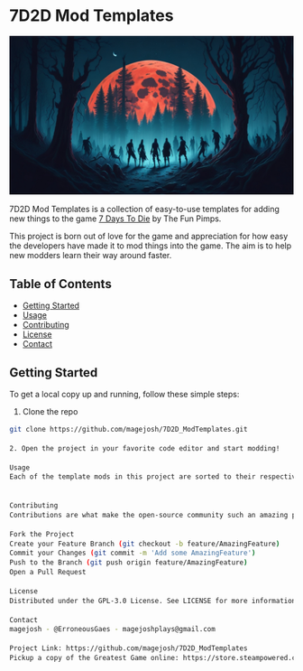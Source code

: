 # 7D2D Mod Templates

![7D2D Mod Templates Banner](<zomibesBloodMoon.jpg>)

7D2D Mod Templates is a collection of easy-to-use templates for adding new things to the game [7 Days To Die](https://store.steampowered.com/app/251570/7_Days_to_Die/) by The Fun Pimps. 

This project is born out of love for the game and appreciation for how easy the developers have made it to mod things into the game. The aim is to help new modders learn their way around faster.

## Table of Contents

- [Getting Started](#getting-started)
- [Usage](#usage)
- [Contributing](#contributing)
- [License](#license)
- [Contact](#contact)

## Getting Started

To get a local copy up and running, follow these simple steps:

1. Clone the repo
```bash
git clone https://github.com/magejosh/7D2D_ModTemplates.git

2. Open the project in your favorite code editor and start modding!

Usage
Each of the template mods in this project are sorted to their respective Alpha release. The intention is that you will copy the template you want to use and then open it in your editing program of choice (VSCode is the best, you can make it work just like Notebook++, j/k use what works for you) and follow the instructions in the comments of each xml file. The find and replace method will be done on the localization.txt files as well. Don't forget to change the ModInfo.xml file as well so it's your mod.


Contributing
Contributions are what make the open-source community such an amazing place to learn, inspire, and create. Any contributions you make are greatly appreciated.

Fork the Project
Create your Feature Branch (git checkout -b feature/AmazingFeature)
Commit your Changes (git commit -m 'Add some AmazingFeature')
Push to the Branch (git push origin feature/AmazingFeature)
Open a Pull Request

License
Distributed under the GPL-3.0 License. See LICENSE for more information.

Contact
magejosh - @ErroneousGaes - magejoshplays@gmail.com

Project Link: https://github.com/magejosh/7D2D_ModTemplates
Pickup a copy of the Greatest Game online: https://store.steampowered.com/app/251570/7_Days_to_Die/